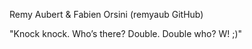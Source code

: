 Remy Aubert & Fabien Orsini (remyaub GitHub)

"Knock knock. Who’s there? Double. Double who? W! ;)"
